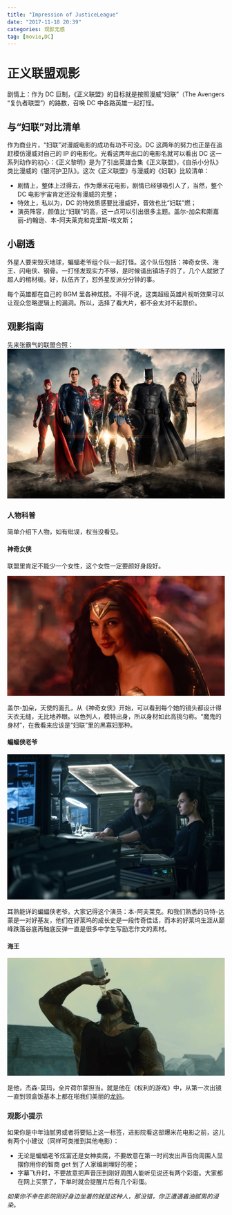 ```yaml
---
title: "Impression of JusticeLeague"
date: "2017-11-18 20:39"
categories: 观影无感
tag: [movie,DC]
---
```


# 正义联盟观影

剧情上：作为 DC 巨制，《正义联盟》的目标就是按照漫威“妇联”（The Avengers “复仇者联盟”）的路数，召唤 DC 中各路英雄一起打怪。

## 与“妇联”对比清单

作为商业片，“妇联”对漫威电影的成功有功不可没。DC 这两年的努力也正是在追赶模仿漫威对自己的 IP 的电影化。光看这两年出口的电影名就可以看出 DC 这一系列动作的初心：《正义黎明》是为了引出英雄合集《正义联盟》，《自杀小分队》类比漫威的《银河护卫队》。这次《正义联盟》与漫威的《妇联》比较清单：

- 剧情上，整体上过得去，作为爆米花电影，剧情已经够吸引人了，当然，整个 DC 电影宇宙肯定还没有漫威的完整；
- 特效上，私以为，DC 的特效质感要比漫威好，音效也比“妇联”燃；
- 演员阵容，颜值比“妇联”的高，这一点可以引出很多主题。盖尔-加朵和斯嘉丽-约翰逊、本-阿夫莱克和克里斯-埃文斯；

## 小剧透

外星人要来毁灭地球，蝙蝠老爷组个队一起打怪。这个队伍包括：神奇女侠、海王、闪电侠、钢骨。一打怪发现实力不够，是时候请出镇场子的了，几个人就掀了超人的棺材板。好，队伍齐了，怼外星反派分分钟的事。

每个英雄都在自己的 BGM 里各种炫技。不得不说，这类超级英雄片视听效果可以让观众忽略逻辑上的漏洞。所以，选择了看大片，都不会太对不起票价。

## 观影指南

先来张霸气的联盟合照：
![Justice-League](https://github.com/KangShanR/blogs/blob/master/img/justice-league/Justice-league.jpg?raw=true)

### 人物科普

简单介绍下人物，如有纰误，权当没看见。

#### 神奇女侠

联盟里肯定不能少一个女性，这个女性一定要颜好身段好。

![GalGadot](https://github.com/KangShanR/blogs/blob/master/img/justice-league/GalGadot.jpg?raw=true)

盖尔-加朵，天使的面孔，从《神奇女侠》开始，可以看到每个她的镜头都设计得天衣无缝，无比地养眼。以色列人，模特出身，所以身材如此高挑匀称。“魔鬼的身材”，在我看来应该是“妇联”里的黑寡妇那种。

#### 蝙蝠侠老爷

![BatMan](https://github.com/KangShanR/blogs/blob/master/img/justice-league/BenAfflekAndGalGardot.jpg?raw=true)

耳熟能详的蝙蝠侠老爷。大家记得这个演员：本-阿夫莱克。和我们熟悉的马特-达蒙是一对好基友，他们在好莱坞的成长史是一段传奇佳话，而本的好莱坞生涯从巅峰跌落谷底再触底反弹一直是很多中学生写励志作文的素材。

#### 海王

![Aquaman](https://github.com/KangShanR/blogs/blob/master/img/justice-league/Aquaman.jpg?raw=true)

是他，杰森-莫玛，全片荷尔蒙担当。就是他在《权利的游戏》中，从第一次出镜一直到领盒饭基本上都在啪我们美丽的[龙妈][6d5384a3]。

  [6d5384a3]: https://baike.baidu.com/item/%E8%89%BE%E7%B1%B3%E8%8E%89%E4%BA%9A%C2%B7%E5%85%8B%E6%8B%89%E5%85%8B/8923428 "权利的游戏-龙母"

### 观影小提示

如果你是中年油腻男或者将要贴上这一标签，进影院看这部爆米花电影之前，这儿有两个小建议（同样可类推到其他电影）：
- 无论是蝙蝠老爷炫富还是女神卖腐，不要故意在第一时间发出声音向周围人显摆你用你的智商 get 到了人家编剧埋好的梗；
- 字幕飞升时，不要故意把声音压到刚好周围人能听见说还有两个彩蛋。大家都在网上买票了，下单时就会提醒片后有几个彩蛋。

_如果你不幸在影院刚好身边坐着的就是这种人，那没错，你正遭遇着油腻男的浸染。_
